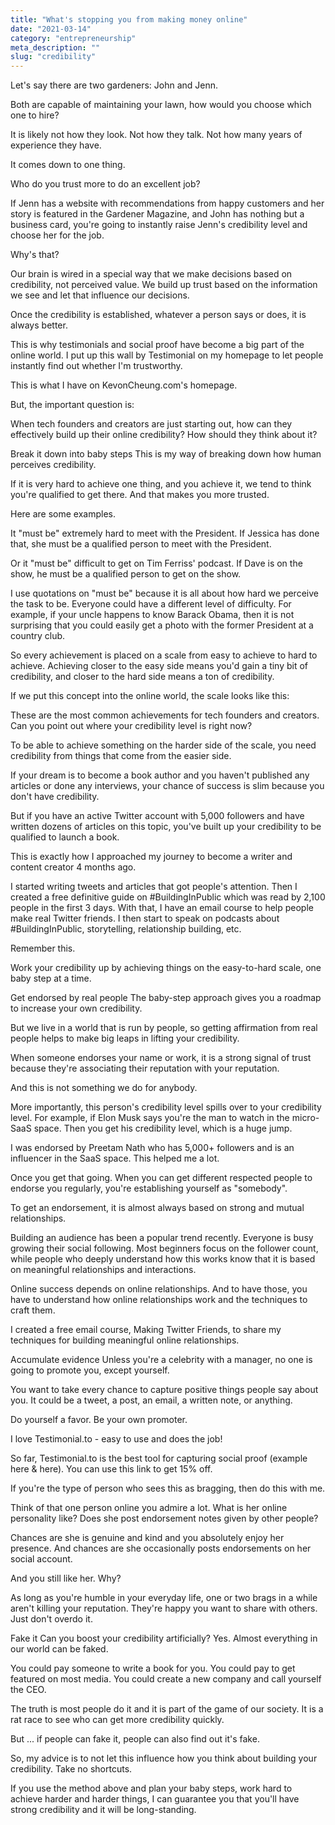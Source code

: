 ```yaml
---
title: "What's stopping you from making money online"
date: "2021-03-14"
category: "entrepreneurship"
meta_description: ""
slug: "credibility"
---
```


Let's say there are two gardeners: John and Jenn.

Both are capable of maintaining your lawn, how would you choose which one to hire?

It is likely not how they look. Not how they talk. Not how many years of experience they have.

It comes down to one thing.

Who do you trust more to do an excellent job?

If Jenn has a website with recommendations from happy customers and her story is featured in the Gardener Magazine, and John has nothing but a business card, you're going to instantly raise Jenn's credibility level and choose her for the job.

Why's that?

Our brain is wired in a special way that we make decisions based on credibility, not perceived value. We build up trust based on the information we see and let that influence our decisions.

Once the credibility is established, whatever a person says or does, it is always better.

This is why testimonials and social proof have become a big part of the online world. I put up this wall by Testimonial on my homepage to let people instantly find out whether I'm trustworthy.



This is what I have on KevonCheung.com's homepage.

But, the important question is:

When tech founders and creators are just starting out, how can they effectively build up their online credibility? How should they think about it?

Break it down into baby steps
This is my way of breaking down how human perceives credibility.

If it is very hard to achieve one thing, and you achieve it, we tend to think you're qualified to get there. And that makes you more trusted.

Here are some examples.

It "must be" extremely hard to meet with the President. If Jessica has done that, she must be a qualified person to meet with the President.

Or it "must be" difficult to get on Tim Ferriss' podcast. If Dave is on the show, he must be a qualified person to get on the show.

I use quotations on "must be" because it is all about how hard we perceive the task to be. Everyone could have a different level of difficulty. For example, if your uncle happens to know Barack Obama, then it is not surprising that you could easily get a photo with the former President at a country club.

So every achievement is placed on a scale from easy to achieve to hard to achieve. Achieving closer to the easy side means you'd gain a tiny bit of credibility, and closer to the hard side means a ton of credibility.

If we put this concept into the online world, the scale looks like this:



These are the most common achievements for tech founders and creators. Can you point out where your credibility level is right now?

To be able to achieve something on the harder side of the scale, you need credibility from things that come from the easier side.

If your dream is to become a book author and you haven't published any articles or done any interviews, your chance of success is slim because you don't have credibility.

But if you have an active Twitter account with 5,000 followers and have written dozens of articles on this topic, you've built up your credibility to be qualified to launch a book.

This is exactly how I approached my journey to become a writer and content creator 4 months ago.

I started writing tweets and articles that got people's attention. Then I created a free definitive guide on #BuildingInPublic which was read by 2,100 people in the first 3 days. With that, I have an email course to help people make real Twitter friends. I then start to speak on podcasts about #BuildingInPublic, storytelling, relationship building, etc.

Remember this.

Work your credibility up by achieving things on the easy-to-hard scale, one baby step at a time.

Get endorsed by real people
The baby-step approach gives you a roadmap to increase your own credibility.

But we live in a world that is run by people, so getting affirmation from real people helps to make big leaps in lifting your credibility.

When someone endorses your name or work, it is a strong signal of trust because they're associating their reputation with your reputation.

And this is not something we do for anybody.

More importantly, this person's credibility level spills over to your credibility level. For example, if Elon Musk says you're the man to watch in the micro-SaaS space. Then you get his credibility level, which is a huge jump.

I was endorsed by Preetam Nath who has 5,000+ followers and is an influencer in the SaaS space. This helped me a lot.



Once you get that going. When you can get different respected people to endorse you regularly, you're establishing yourself as "somebody".

To get an endorsement, it is almost always based on strong and mutual relationships.

Building an audience has been a popular trend recently. Everyone is busy growing their social following. Most beginners focus on the follower count, while people who deeply understand how this works know that it is based on meaningful relationships and interactions.

Online success depends on online relationships. And to have those, you have to understand how online relationships work and the techniques to craft them.

I created a free email course, Making Twitter Friends, to share my techniques for building meaningful online relationships.

Accumulate evidence
Unless you're a celebrity with a manager, no one is going to promote you, except yourself.

You want to take every chance to capture positive things people say about you. It could be a tweet, a post, an email, a written note, or anything.

Do yourself a favor. Be your own promoter.


I love Testimonial.to - easy to use and does the job!

So far, Testimonial.to is the best tool for capturing social proof (example here & here). You can use this link to get 15% off.

If you're the type of person who sees this as bragging, then do this with me.

Think of that one person online you admire a lot. What is her online personality like? Does she post endorsement notes given by other people?

Chances are she is genuine and kind and you absolutely enjoy her presence. And chances are she occasionally posts endorsements on her social account.

And you still like her. Why?

As long as you're humble in your everyday life, one or two brags in a while aren't killing your reputation. They're happy you want to share with others. Just don't overdo it.

Fake it
Can you boost your credibility artificially? Yes. Almost everything in our world can be faked.

You could pay someone to write a book for you. You could pay to get featured on most media. You could create a new company and call yourself the CEO.

The truth is most people do it and it is part of the game of our society. It is a rat race to see who can get more credibility quickly.

But ... if people can fake it, people can also find out it's fake.

So, my advice is to not let this influence how you think about building your credibility. Take no shortcuts.

If you use the method above and plan your baby steps, work hard to achieve harder and harder things, I can guarantee you that you'll have strong credibility and it will be long-standing.